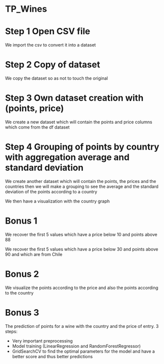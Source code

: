# TP_Wines
# Step 1 Open CSV file
We import the csv to convert it into a dataset


# Step 2 Copy of dataset
We copy the dataset so as not to touch the original


# Step 3 Own dataset creation with (points, price)
We create a new dataset which will contain the points and price columns which come from the df dataset


# Step 4 Grouping of points by country with aggregation average and standard deviation
We create another dataset which will contain the points, the prices and the countries then we will make a grouping to see the average and the standard deviation of the points according to a country

We then have a visualization with the country graph

# Bonus 1
We recover the first 5 values which have a price below 10 and points above 88

We recover the first 5 values which have a price below 30 and points above 90 and which are from Chile

# Bonus 2
We visualize the points according to the price and also the points according to the country

# Bonus 3
The prediction of points for a wine with the country and the price of entry.
3 steps:
- Very important preprocessing
- Model training (LinearRegression and RandomForestRegressor)
- GridSearchCV to find the optimal parameters for the model and have a better score and thus better predictions